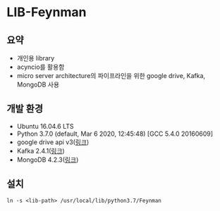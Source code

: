 # LIB-Feynman

## 요약
- 개인용 library
- acyncio를 활용함
- micro server architecture의 파이프라인을 위한 google drive, Kafka, MongoDB 사용

## 개발 환경
- Ubuntu 16.04.6 LTS
- Python 3.7.0 (default, Mar  6 2020, 12:45:48) [GCC 5.4.0 20160609]
- google drive api v3([링크](https://developers.google.com/drive/api/v3/quickstart/python))
- Kafka 2.4.1([링크](https://kafka.apache.org/quickstart))
- MongoDB 4.2.3([링크](https://docs.mongodb.com/manual/tutorial/install-mongodb-on-ubuntu/#))

## 설치
`ln -s <lib-path> /usr/local/lib/python3.7/Feynman`


